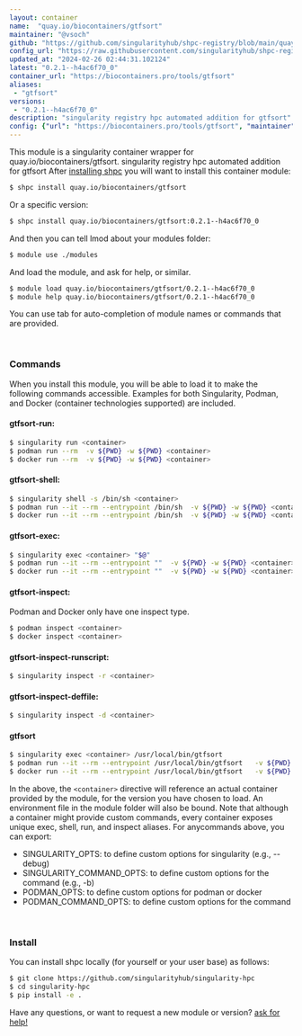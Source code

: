 ```yaml
---
layout: container
name:  "quay.io/biocontainers/gtfsort"
maintainer: "@vsoch"
github: "https://github.com/singularityhub/shpc-registry/blob/main/quay.io/biocontainers/gtfsort/container.yaml"
config_url: "https://raw.githubusercontent.com/singularityhub/shpc-registry/main/quay.io/biocontainers/gtfsort/container.yaml"
updated_at: "2024-02-26 02:44:31.102124"
latest: "0.2.1--h4ac6f70_0"
container_url: "https://biocontainers.pro/tools/gtfsort"
aliases:
 - "gtfsort"
versions:
 - "0.2.1--h4ac6f70_0"
description: "singularity registry hpc automated addition for gtfsort"
config: {"url": "https://biocontainers.pro/tools/gtfsort", "maintainer": "@vsoch", "description": "singularity registry hpc automated addition for gtfsort", "latest": {"0.2.1--h4ac6f70_0": "sha256:3d43af263d2bb3884c54eda72f1b8e96b8a746b72f1c78e34defe7341be2f5e0"}, "tags": {"0.2.1--h4ac6f70_0": "sha256:3d43af263d2bb3884c54eda72f1b8e96b8a746b72f1c78e34defe7341be2f5e0"}, "docker": "quay.io/biocontainers/gtfsort", "aliases": {"gtfsort": "/usr/local/bin/gtfsort"}}
---
```


This module is a singularity container wrapper for quay.io/biocontainers/gtfsort.
singularity registry hpc automated addition for gtfsort
After [installing shpc](#install) you will want to install this container module:


```bash
$ shpc install quay.io/biocontainers/gtfsort
```

Or a specific version:

```bash
$ shpc install quay.io/biocontainers/gtfsort:0.2.1--h4ac6f70_0
```

And then you can tell lmod about your modules folder:

```bash
$ module use ./modules
```

And load the module, and ask for help, or similar.

```bash
$ module load quay.io/biocontainers/gtfsort/0.2.1--h4ac6f70_0
$ module help quay.io/biocontainers/gtfsort/0.2.1--h4ac6f70_0
```

You can use tab for auto-completion of module names or commands that are provided.

<br>

### Commands

When you install this module, you will be able to load it to make the following commands accessible.
Examples for both Singularity, Podman, and Docker (container technologies supported) are included.

#### gtfsort-run:

```bash
$ singularity run <container>
$ podman run --rm  -v ${PWD} -w ${PWD} <container>
$ docker run --rm  -v ${PWD} -w ${PWD} <container>
```

#### gtfsort-shell:

```bash
$ singularity shell -s /bin/sh <container>
$ podman run --it --rm --entrypoint /bin/sh  -v ${PWD} -w ${PWD} <container>
$ docker run --it --rm --entrypoint /bin/sh  -v ${PWD} -w ${PWD} <container>
```

#### gtfsort-exec:

```bash
$ singularity exec <container> "$@"
$ podman run --it --rm --entrypoint ""  -v ${PWD} -w ${PWD} <container> "$@"
$ docker run --it --rm --entrypoint ""  -v ${PWD} -w ${PWD} <container> "$@"
```

#### gtfsort-inspect:

Podman and Docker only have one inspect type.

```bash
$ podman inspect <container>
$ docker inspect <container>
```

#### gtfsort-inspect-runscript:

```bash
$ singularity inspect -r <container>
```

#### gtfsort-inspect-deffile:

```bash
$ singularity inspect -d <container>
```


#### gtfsort

```bash
$ singularity exec <container> /usr/local/bin/gtfsort
$ podman run --it --rm --entrypoint /usr/local/bin/gtfsort   -v ${PWD} -w ${PWD} <container> -c " $@"
$ docker run --it --rm --entrypoint /usr/local/bin/gtfsort   -v ${PWD} -w ${PWD} <container> -c " $@"
```



In the above, the `<container>` directive will reference an actual container provided
by the module, for the version you have chosen to load. An environment file in the
module folder will also be bound. Note that although a container
might provide custom commands, every container exposes unique exec, shell, run, and
inspect aliases. For anycommands above, you can export:

 - SINGULARITY_OPTS: to define custom options for singularity (e.g., --debug)
 - SINGULARITY_COMMAND_OPTS: to define custom options for the command (e.g., -b)
 - PODMAN_OPTS: to define custom options for podman or docker
 - PODMAN_COMMAND_OPTS: to define custom options for the command

<br>

### Install

You can install shpc locally (for yourself or your user base) as follows:

```bash
$ git clone https://github.com/singularityhub/singularity-hpc
$ cd singularity-hpc
$ pip install -e .
```

Have any questions, or want to request a new module or version? [ask for help!](https://github.com/singularityhub/singularity-hpc/issues)
